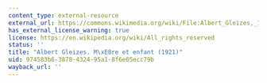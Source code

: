 ```yaml
---
content_type: external-resource
external_url: https://commons.wikimedia.org/wiki/File:Albert_Gleizes,_1920,_Femme_et_enfant_%28Woman_and_child%29.jpg
has_external_license_warning: true
license: https://en.wikipedia.org/wiki/All_rights_reserved
status: ''
title: "Albert Gleizes. M\xE8re et enfant (1921)"
uid: 974583b6-3878-4324-95a1-8f6e05ecc79b
wayback_url: ''
---
```

